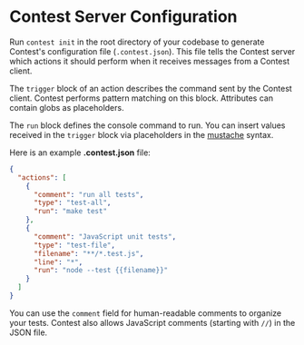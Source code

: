 # Contest Server Configuration

Run <code type="subcommand">contest init</code> in the root directory of your
codebase to generate Contest's configuration file
(<code type="repo/existing-file">.contest.json</code>). This file tells the
Contest server which actions it should perform when it receives messages from a
Contest client.

The `trigger` block of an action describes the command sent by the Contest
client. Contest performs pattern matching on this block. Attributes can contain
globs as placeholders.

The `run` block defines the console command to run. You can insert values
received in the `trigger` block via placeholders in the
[mustache](https://mustache.github.io) syntax.

Here is an example **.contest.json** file:

```json
{
  "actions": [
    {
      "comment": "run all tests",
      "type": "test-all",
      "run": "make test"
    },
    {
      "comment": "JavaScript unit tests",
      "type": "test-file",
      "filename": "**/*.test.js",
      "line": "*",
      "run": "node --test {{filename}}"
    }
  ]
}
```

You can use the `comment` field for human-readable comments to organize your
tests. Contest also allows JavaScript comments (starting with `//`) in the JSON
file.
